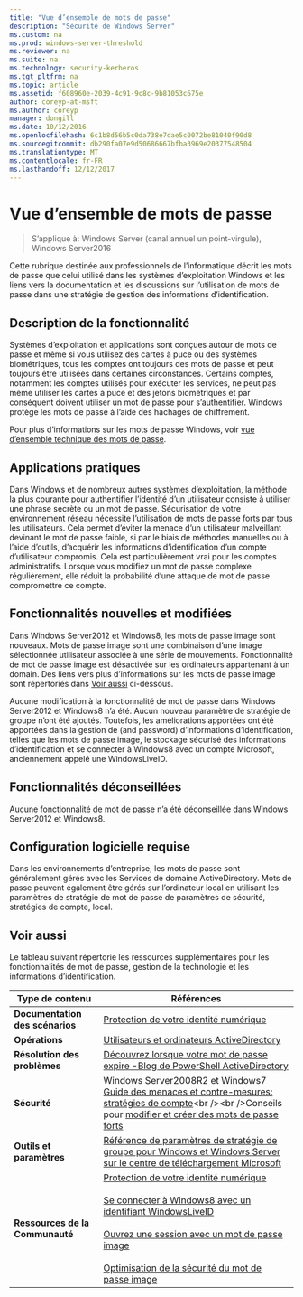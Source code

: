 ```yaml
---
title: "Vue d’ensemble de mots de passe"
description: "Sécurité de Windows Server"
ms.custom: na
ms.prod: windows-server-threshold
ms.reviewer: na
ms.suite: na
ms.technology: security-kerberos
ms.tgt_pltfrm: na
ms.topic: article
ms.assetid: f608960e-2039-4c91-9c8c-9b81053c675e
author: coreyp-at-msft
ms.author: coreyp
manager: dongill
ms.date: 10/12/2016
ms.openlocfilehash: 6c1b8d56b5c0da738e7dae5c0072be81040f90d8
ms.sourcegitcommit: db290fa07e9d50686667bfba3969e20377548504
ms.translationtype: MT
ms.contentlocale: fr-FR
ms.lasthandoff: 12/12/2017
---
```

# <a name="passwords-overview"></a>Vue d’ensemble de mots de passe

>S’applique à: Windows Server (canal annuel un point-virgule), Windows Server2016

Cette rubrique destinée aux professionnels de l’informatique décrit les mots de passe que celui utilisé dans les systèmes d’exploitation Windows et les liens vers la documentation et les discussions sur l’utilisation de mots de passe dans une stratégie de gestion des informations d’identification.

## <a name="BKMK_OVER"></a>Description de la fonctionnalité
Systèmes d’exploitation et applications sont conçues autour de mots de passe et même si vous utilisez des cartes à puce ou des systèmes biométriques, tous les comptes ont toujours des mots de passe et peut toujours être utilisées dans certaines circonstances. Certains comptes, notamment les comptes utilisés pour exécuter les services, ne peut pas même utiliser les cartes à puce et des jetons biométriques et par conséquent doivent utiliser un mot de passe pour s’authentifier. Windows protège les mots de passe à l’aide des hachages de chiffrement.

Pour plus d’informations sur les mots de passe Windows, voir [vue d’ensemble technique des mots de passe](https://technet.microsoft.com/library/hh994558(WS.10).aspx).

## <a name="BKMK_APP"></a>Applications pratiques
Dans Windows et de nombreux autres systèmes d’exploitation, la méthode la plus courante pour authentifier l’identité d’un utilisateur consiste à utiliser une phrase secrète ou un mot de passe. Sécurisation de votre environnement réseau nécessite l’utilisation de mots de passe forts par tous les utilisateurs. Cela permet d’éviter la menace d’un utilisateur malveillant devinant le mot de passe faible, si par le biais de méthodes manuelles ou à l’aide d’outils, d’acquérir les informations d’identification d’un compte d’utilisateur compromis. Cela est particulièrement vrai pour les comptes administratifs. Lorsque vous modifiez un mot de passe complexe régulièrement, elle réduit la probabilité d’une attaque de mot de passe compromettre ce compte.

## <a name="BKMK_NEW"></a>Fonctionnalités nouvelles et modifiées
Dans Windows Server2012 et Windows8, les mots de passe image sont nouveaux. Mots de passe image sont une combinaison d’une image sélectionnée utilisateur associée à une série de mouvements. Fonctionnalité de mot de passe image est désactivée sur les ordinateurs appartenant à un domain\. Des liens vers plus d’informations sur les mots de passe image sont répertoriés dans [Voir aussi](#BKMK_LINKS) ci-dessous.

Aucune modification à la fonctionnalité de mot de passe dans Windows Server2012 et Windows8 n’a été. Aucun nouveau paramètre de stratégie de groupe n’ont été ajoutés. Toutefois, les améliorations apportées ont été apportées dans la gestion de \(and password\) d’informations d’identification, telles que les mots de passe image, le stockage sécurisé des informations d’identification et se connecter à Windows8 avec un compte Microsoft, anciennement appelé une WindowsLiveID.

## <a name="BKMK_DEP"></a>Fonctionnalités déconseillées
Aucune fonctionnalité de mot de passe n’a été déconseillée dans Windows Server2012 et Windows8.

## <a name="BKMK_SOFT"></a>Configuration logicielle requise
Dans les environnements d’entreprise, les mots de passe sont généralement gérés avec les Services de domaine ActiveDirectory. Mots de passe peuvent également être gérés sur l’ordinateur local en utilisant les paramètres de stratégie de mot de passe de paramètres de sécurité, stratégies de compte, local.

## <a name="BKMK_LINKS"></a>Voir aussi
Le tableau suivant répertorie les ressources supplémentaires pour les fonctionnalités de mot de passe, gestion de la technologie et les informations d’identification.

|Type de contenu|Références|
|--------|-------|
|**Documentation des scénarios**|[Protection de votre identité numérique](http://blogs.msdn.com/b/b8/archive/2011/12/14/protecting-your-digital-identity.aspx)|
|**Opérations**|[Utilisateurs et ordinateurs ActiveDirectory](https://technet.microsoft.com/library/cc754217.aspx)|
|**Résolution des problèmes**|[Découvrez lorsque votre mot de passe expire \-Blog de PowerShell ActiveDirectory](http://blogs.msdn.com/b/adpowershell/archive/2010/08/09/9970198.aspx)|
|**Sécurité**| Windows Server2008R2 et Windows7 [Guide des menaces et contre-mesures: stratégies de compte](https://technet.microsoft.com/library/hh125920(v=ws.10).aspx)<br /><br />Conseils pour [modifier et créer des mots de passe forts](https://www.microsoft.com/security/online-privacy/passwords-create.aspx)|
|**Outils et paramètres**|[Référence de paramètres de stratégie de groupe pour Windows et Windows Server sur le centre de téléchargement Microsoft](https://www.microsoft.com/download/en/details.aspx?amp;displaylang=en&displaylang=en&id=25250)|
|**Ressources de la Communauté**|[Protection de votre identité numérique](http://blogs.msdn.com/b/b8/archive/2011/12/14/protecting-your-digital-identity.aspx)<br /><br />[Se connecter à Windows8 avec un identifiant WindowsLiveID](http://blogs.msdn.com/b/b8/archive/2011/09/26/signing-in-to-windows-8-with-a-windows-live-id.aspx)<br /><br />[Ouvrez une session avec un mot de passe image](http://blogs.msdn.com/b/b8/archive/2011/12/16/signing-in-with-a-picture-password.aspx)<br /><br />[Optimisation de la sécurité du mot de passe image](http://blogs.msdn.com/b/b8/archive/2011/12/19/optimizing-picture-password-security.aspx)|


